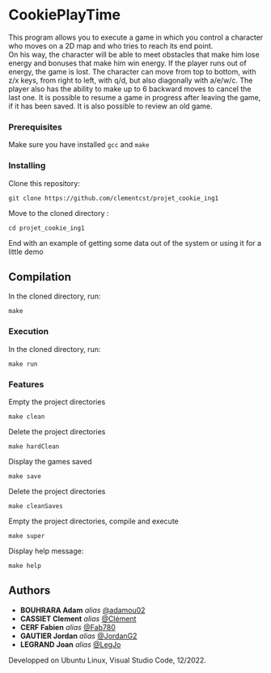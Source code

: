 # CookiePlayTime


This program allows you to execute a game in which you control a character who moves on a 2D map and who tries to reach its end point.	
On his way, the character will be able to meet obstacles that make him lose energy and bonuses that make him win energy. 
If the player runs out of energy, the game is lost.
The character can move from top to bottom, with z/x keys, from right to left, with q/d, but also diagonally with a/e/w/c.
The player also has the ability to make up to 6 backward moves to cancel the last one.
It is possible to resume a game in progress after leaving the game, if it has been saved. It is also possible to review an old game.


### Prerequisites

Make sure you have installed ```gcc``` and ```make```

### Installing

Clone this repository:

```
git clone https://github.com/clementcst/projet_cookie_ing1
```
Move to the cloned directory :

```
cd projet_cookie_ing1
```
End with an example of getting some data out of the system or using it for a little demo

## Compilation

In the cloned directory, run:

```
make
```

### Execution

In the cloned directory, run:

```
make run
```

### Features

Empty the project directories

```
make clean
```

Delete the project directories

```
make hardClean
```

Display the games saved

```
make save
```

Delete the project directories

```
make cleanSaves
```

Empty the project directories, compile and execute

```
make super
```

Display help message:

```
make help
```

## Authors

* **BOUHRARA Adam** _alias_ [@adamou02](https://github.com/adamou02)
* **CASSIET Clement** _alias_ [@Clément](https://github.com/clementcst)
* **CERF Fabien** _alias_ [@Fab780](https://github.com/Fab780)
* **GAUTIER Jordan** _alias_ [@JordanG2](https://github.com/JordanG2)
* **LEGRAND Joan** _alias_ [@LegJo](https://github.com/LegJo)

Developped on Ubuntu Linux, Visual Studio Code, 12/2022.
